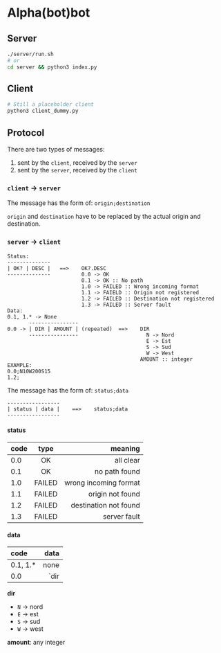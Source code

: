 # Alpha(bot)bot

## Server
```sh
./server/run.sh
# or
cd server && python3 index.py
```

## Client
```sh
# Still a placeholder client
python3 client_dummy.py
```

## Protocol
There are two types of messages:
1. sent by the `client`, received by the `server`
2. sent by the `server`, received by the `client`

### `client` -> `server`
The message has the form of: `origin;destination`

`origin` and `destination` have to be replaced by the actual origin and destination.

### `server` -> `client`
```
Status:
--------------
| OK? | DESC |   ==>    OK?.DESC
--------------          0.0 -> OK
                        0.1 -> OK :: No path
                        1.0 -> FAILED :: Wrong incoming format
                        1.1 -> FAIELD :: Origin not registered
                        1.2 -> FAILED :: Destination not registered
                        1.3 -> FAILED :: Server fault
Data:
0.1, 1.* -> None
       ----------------
0.0 -> | DIR | AMOUNT | (repeated)  ==>    DIR
       ----------------                      N -> Nord
                                             E -> Est
                                             S -> Sud
                                             W -> West 
                                           AMOUNT :: integer
EXAMPLE:
0.0;N10W200S15
1.2;
```
The message has the form of: `status;data`
```
-----------------
| status | data |    ==>    status;data
-----------------
```
#### status
|code|type|meaning|
|:-|:-:|-:|
|0.0|OK|all clear
|0.1|OK|no path found
|1.0|FAILED|wrong incoming format
|1.1|FAILED|origin not found
|1.2|FAILED|destination not found
|1.3|FAILED|server fault

#### data
|code|data
|:-|-:|
|0.1, 1.*|none
|0.0|`dir|amount` (\| is to be omitted)

**dir**
- `N` -> nord
- `E` -> est
- `S` -> sud
- `W` -> west

**amount**: any integer